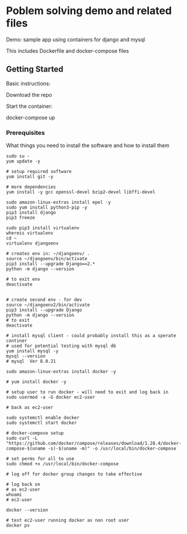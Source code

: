 # Poblem solving demo and related files

Demo: sample app using containers for django and mysql

This includes Dockerfile and docker-compose files

## Getting Started

Basic instructions:

Download the repo

Start the container:

docker-compose up


### Prerequisites

What things you need to install the software and how to install them

```
sudo su -
yum update -y

# setup required software
yum install git -y

# more dependencies
yum install -y gcc openssl-devel bzip2-devel libffi-devel

sudo amazon-linux-extras install epel -y
sudo yum install python3-pip -y
pip3 install django
pip3 freeze

sudo pip3 install virtualenv
whereis virtualenv
cd ~
virtualenv djangoenv

# creates env in: ~/djangoenv/ .
source ~/djangoenv/bin/activate
pip3 install --upgrade Django==2.*
python -m django --version

# to exit env
deactivate


# create second env - for dev
source ~/djangoenv2/bin/activate
pip3 install --upgrade Django
python -m django --version
# to exit
deactivate

# install mysql client - could probably install this as a sperate continer
# used for potential testing with mysql db
yum install mysql -y
mysql --version
# mysql  Ver 8.0.21 

sudo amazon-linux-extras install docker -y

# yum install docker -y

# setup user to run docker - will need to exit and log back in
sudo usermod -a -G docker ec2-user

# back as ec2-user

sudo systemctl enable docker
sudo systemctl start docker

# docker-compose setup
sudo curl -L "https://github.com/docker/compose/releases/download/1.28.4/docker-compose-$(uname -s)-$(uname -m)" -o /usr/local/bin/docker-compose

# set perms for all to use
sudo chmod +x /usr/local/bin/docker-compose

# log off for docker group changes to take effective

# log back on
# as ec2-user
whoami
# ec2-user

docker --version

# test ec2-user running docker as non root user
docker ps
```
